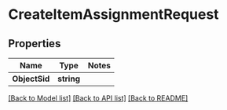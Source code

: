 # CreateItemAssignmentRequest

## Properties
Name | Type | Notes
------------ | ------------- | -------------
**ObjectSid** | **string** | 

[[Back to Model list]](../README.md#documentation-for-models) [[Back to API list]](../README.md#documentation-for-api-endpoints) [[Back to README]](../README.md)


